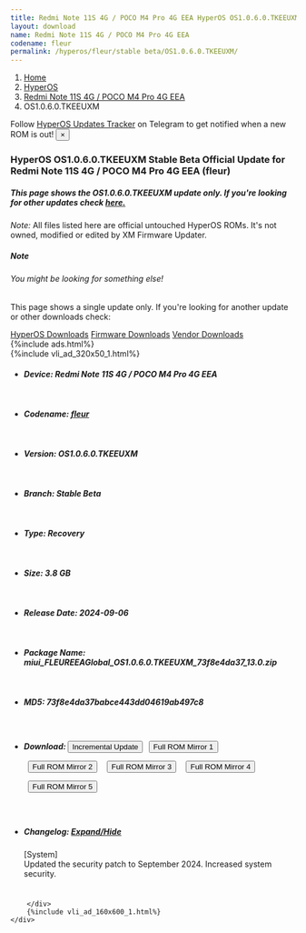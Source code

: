 ```yaml
---
title: Redmi Note 11S 4G / POCO M4 Pro 4G EEA HyperOS OS1.0.6.0.TKEEUXM Update
layout: download
name: Redmi Note 11S 4G / POCO M4 Pro 4G EEA
codename: fleur
permalink: /hyperos/fleur/stable beta/OS1.0.6.0.TKEEUXM/
---
```

<nav aria-label="breadcrumb">
    <ol class="breadcrumb">
        <li class="breadcrumb-item"><a href="/">Home</a></li>
        <li class="breadcrumb-item"><a href="/hyperos/">HyperOS</a></li>
        <li class="breadcrumb-item"><a href="/hyperos/fleur/">Redmi Note 11S 4G / POCO M4 Pro 4G EEA</a></li>
        <li class="breadcrumb-item active" aria-current="page">OS1.0.6.0.TKEEUXM</li>
    </ol>
</nav>
<div class="alert alert-primary alert-dismissible fade show" role="alert">
    Follow <a href="https://t.me/MIUIUpdatesTracker" class="alert-link">HyperOS Updates Tracker</a> on Telegram to get
    notified when a new ROM is out!
    <button type="button" class="close" data-dismiss="alert" aria-label="Close">
        <span aria-hidden="true">&times;</span>
    </button>
</div>
<div class="col-12 mx-auto">
    <h3 class="title bg-light p-2 rounded">HyperOS OS1.0.6.0.TKEEUXM Stable Beta Official Update for Redmi Note 11S 4G / POCO M4 Pro 4G EEA (fleur)</h3>
    <h5>This page shows the OS1.0.6.0.TKEEUXM update only. If you're looking for other updates check
        <a href="/hyperos/fleur/">here.</a></h5>
    <p><i>Note: </i>All files listed here are official untouched HyperOS ROMs.
        It's not owned, modified or edited by XM Firmware Updater.</p>
    <div class="card">
        <div class="card-body">
            <h5 class="card-title">Note</h5>
            <h6 class="card-subtitle mb-2 text-muted">You might be looking for something else!</h6>
            <p class="card-text">This page shows a single update only.
                If you're looking for another update or other downloads check:</p>
            <a href="/hyperos/" class="card-link">HyperOS Downloads</a>
            <a href="/firmware/" class="card-link">Firmware Downloads</a>
            <a href="/vendor/" class="card-link">Vendor Downloads</a>
        </div>
    </div>
    {%include ads.html%}
    <div class="row justify-content-center">
        <div class="col-10" id="downloads">
                    <div class="card card-body">
            {%include vli_ad_320x50_1.html%}
            <ul class="list-unstyled">
                <li style="padding-bottom: 10px;">
                    <h5><b>Device: </b>Redmi Note 11S 4G / POCO M4 Pro 4G EEA</h5>
                </li>
                <li style="padding-bottom: 10px;">
                    <h5><b>Codename: </b> <a href="/hyperos/fleur/" target="_blank">fleur</a> </h5>
                </li>
                <li style="padding-bottom: 10px;">
                    <h5><b>Version: </b>OS1.0.6.0.TKEEUXM</h5>
                </li>
                <li style="padding-bottom: 10px;">
                    <h5><b>Branch: </b>Stable Beta</h5>
                </li>
                <li style="padding-bottom: 10px;">
                    <h5><b>Type: </b>Recovery</h5>
                </li>
                <li style="padding-bottom: 10px;">
                    <h5><b>Size: </b>3.8 GB</h5>
                </li>
                <li style="padding-bottom: 10px;">
                    <h5><b>Release Date: </b>2024-09-06</h5>
                </li>
                <li style="padding-bottom: 10px;">
                    <h5><b>Package Name: </b><span id="filename" class="text-dark">miui_FLEUREEAGlobal_OS1.0.6.0.TKEEUXM_73f8e4da37_13.0.zip</span></h5>
                </li>
                <li style="padding-bottom: 10px;">
                    <h5><b>MD5: </b><span id="md5" class="text-muted">73f8e4da37babce443dd04619ab497c8</span></h5>
                </li>
                <li style="padding-bottom: 10px;">
                    <h5><b>Download: </b><button type="button" id="incremental_download" class="btn btn-warning" onclick="window.open('https://cdnorg.d.miui.com/OS1.0.6.0.TKEEUXM/miui-blockota-fleur_eea_global-OS1.0.5.0.TKEEUXM-OS1.0.6.0.TKEEUXM-e6a428f7c0-13.0.zip', '_blank');"><i class="fa fa-download"></i> Incremental Update</button> <button type="button" id="download" class="btn btn-primary" style="margin: 7px;" onclick="window.open('https://cdnorg.d.miui.com/OS1.0.6.0.TKEEUXM/miui_FLEUREEAGlobal_OS1.0.6.0.TKEEUXM_73f8e4da37_13.0.zip', '_blank');"><i class="fa fa-download"></i> Full ROM Mirror 1</button> <button type="button" id="download" class="btn btn-primary" style="margin: 7px;" onclick="window.open('https://bkt-sgp-miui-ota-update-alisgp.oss-ap-southeast-1.aliyuncs.com/OS1.0.6.0.TKEEUXM/miui_FLEUREEAGlobal_OS1.0.6.0.TKEEUXM_73f8e4da37_13.0.zip', '_blank');"><i class="fa fa-download"></i> Full ROM Mirror 2</button> <button type="button" id="download" class="btn btn-primary" style="margin: 7px;" onclick="window.open('https://bn.d.miui.com/OS1.0.6.0.TKEEUXM/miui_FLEUREEAGlobal_OS1.0.6.0.TKEEUXM_73f8e4da37_13.0.zip', '_blank');"><i class="fa fa-download"></i> Full ROM Mirror 3</button> <button type="button" id="download" class="btn btn-primary" style="margin: 7px;" onclick="window.open('https://bigota.d.miui.com/OS1.0.6.0.TKEEUXM/miui_FLEUREEAGlobal_OS1.0.6.0.TKEEUXM_73f8e4da37_13.0.zip', '_blank');"><i class="fa fa-download"></i> Full ROM Mirror 4</button> <button type="button" id="download" class="btn btn-primary" style="margin: 7px;" onclick="window.open('https://hugeota.d.miui.com/OS1.0.6.0.TKEEUXM/miui_FLEUREEAGlobal_OS1.0.6.0.TKEEUXM_73f8e4da37_13.0.zip', '_blank');"><i class="fa fa-download"></i> Full ROM Mirror 5</button></h5>
                </li>
                <li style="padding-bottom: 10px;">
                    <h5><b>Changelog: </b><a href="#fleur_1_changelog" data-toggle="collapse" role="button"
                            aria-expanded="false" aria-controls="fleur_1_changelog"> <i class="fa fa-arrow-down"
                                aria-hidden="true"></i> Expand/Hide</a></h5>
                    <div class="collapse" id="fleur_1_changelog">
                        <p id="changelog_text">[System]<br>Updated the security patch to September 2024. Increased system security.</p>
                    </div>
                </li>
            </ul>
        </div>

        </div>
        {%include vli_ad_160x600_1.html%}
    </div>
</div>
